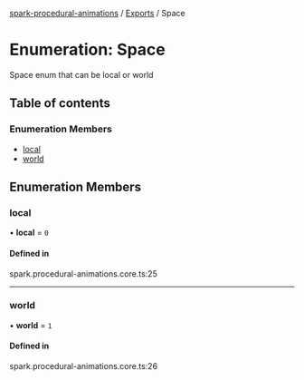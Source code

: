 [spark-procedural-animations](../README.md) / [Exports](../modules.md) / Space

# Enumeration: Space

Space enum that can be local or world

## Table of contents

### Enumeration Members

- [local](Space.md#local)
- [world](Space.md#world)

## Enumeration Members

### local

• **local** = ``0``

#### Defined in

spark.procedural-animations.core.ts:25

___

### world

• **world** = ``1``

#### Defined in

spark.procedural-animations.core.ts:26

